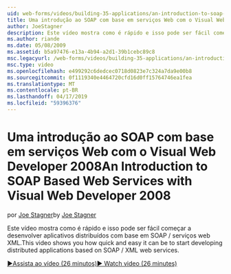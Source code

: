 ```yaml
---
uid: web-forms/videos/building-35-applications/an-introduction-to-soap-based-web-services-with-visual-web-developer-2008
title: Uma introdução ao SOAP com base em serviços Web com o Visual Web Developer 2008 | Microsoft Docs
author: JoeStagner
description: Este vídeo mostra como é rápido e isso pode ser fácil começar a desenvolver aplicativos distribuídos com base em SOAP / serviços web XML.
ms.author: riande
ms.date: 05/08/2009
ms.assetid: b5a97476-e13a-4b94-a2d1-39b1cebc89c8
msc.legacyurl: /web-forms/videos/building-35-applications/an-introduction-to-soap-based-web-services-with-visual-web-developer-2008
msc.type: video
ms.openlocfilehash: e499292c6dedcec0718d0823e7c324a7da9e00b8
ms.sourcegitcommit: 0f1119340e4464720cfd16d0ff15764746ea1fea
ms.translationtype: MT
ms.contentlocale: pt-BR
ms.lasthandoff: 04/17/2019
ms.locfileid: "59396376"
---
```

# <a name="an-introduction-to-soap-based-web-services-with-visual-web-developer-2008"></a><span data-ttu-id="0ffe3-103">Uma introdução ao SOAP com base em serviços Web com o Visual Web Developer 2008</span><span class="sxs-lookup"><span data-stu-id="0ffe3-103">An Introduction to SOAP Based Web Services with Visual Web Developer 2008</span></span>

<span data-ttu-id="0ffe3-104">por [Joe Stagner](https://github.com/JoeStagner)</span><span class="sxs-lookup"><span data-stu-id="0ffe3-104">by [Joe Stagner](https://github.com/JoeStagner)</span></span>

<span data-ttu-id="0ffe3-105">Este vídeo mostra como é rápido e isso pode ser fácil começar a desenvolver aplicativos distribuídos com base em SOAP / serviços web XML.</span><span class="sxs-lookup"><span data-stu-id="0ffe3-105">This video shows you how quick and easy it can be to start developing distributed applications based on SOAP / XML web services.</span></span>

[<span data-ttu-id="0ffe3-106">&#9654;Assista ao vídeo (26 minutos)</span><span class="sxs-lookup"><span data-stu-id="0ffe3-106">&#9654; Watch video (26 minutes)</span></span>](https://channel9.msdn.com/Blogs/ASP-NET-Site-Videos/an-introduction-to-soap-based-web-services-with-visual-web-developer-2008)
